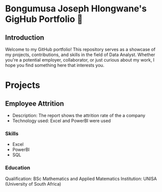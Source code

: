 # Bongumusa Joseph Hlongwane's GigHub Portfolio 👋
## Introduction
Welcome to my GitHub portfolio! This repository serves as a showcase of my projects, contributions, and skills in the field of Data Analyst. Whether you're a potential employer, collaborator, or just curious about my work, I hope you find something here that interests you.

# Projects
## Employee Attrition
* Description: The report shows the attrition rate of the a company
* Technology used: Excel and PowerBI were used
  
### Skills
* Excel
* PowerBI
* SQL
### Education
Qualification: BSc Mathematics and Applied Matematics
Institution: UNISA (University of South Africa)




